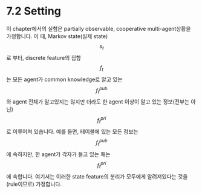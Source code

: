 # 7.2 Setting

이 chapter에서의 실험은 partially observable, cooperative multi-agent상황을 가정합니다. 이 때, Markov state\(실제 state\)$$ s_t$$로 부터, discrete feature의 집합 $$f_t$$는 모든 agent가 common knowledge로 알고 있는 $$f^{pub}_t$$와 agent 전체가 알고있지는 않지만 더라도 한 agent 이상이 알고 있는 정보\(전부는 아닌\) $$ f^{pri}_t$$로 이루어져 있습니다. 예를 들면, 테이블에 있는 모든 정보는 $$f^{pub}_t$$에 속하지만, 한 agent가 각자가 들고 있는 패는 $$ f^{pri}_t$$에 속합니다. 여기서는 이러한 state feature의 분리가 모두에게 알려져있다는 것을\(rule이므로\) 가정합니다.

